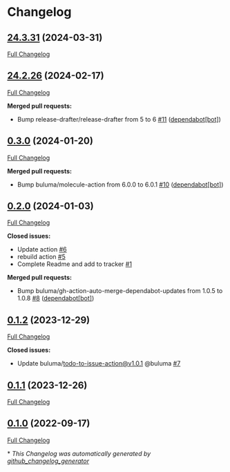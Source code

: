 # Changelog

## [24.3.31](https://github.com/buluma/ansible-role-aws_inspector/tree/24.3.31) (2024-03-31)

[Full Changelog](https://github.com/buluma/ansible-role-aws_inspector/compare/24.2.26...24.3.31)

## [24.2.26](https://github.com/buluma/ansible-role-aws_inspector/tree/24.2.26) (2024-02-17)

[Full Changelog](https://github.com/buluma/ansible-role-aws_inspector/compare/0.3.0...24.2.26)

**Merged pull requests:**

- Bump release-drafter/release-drafter from 5 to 6 [\#11](https://github.com/buluma/ansible-role-aws_inspector/pull/11) ([dependabot[bot]](https://github.com/apps/dependabot))

## [0.3.0](https://github.com/buluma/ansible-role-aws_inspector/tree/0.3.0) (2024-01-20)

[Full Changelog](https://github.com/buluma/ansible-role-aws_inspector/compare/0.2.0...0.3.0)

**Merged pull requests:**

- Bump buluma/molecule-action from 6.0.0 to 6.0.1 [\#10](https://github.com/buluma/ansible-role-aws_inspector/pull/10) ([dependabot[bot]](https://github.com/apps/dependabot))

## [0.2.0](https://github.com/buluma/ansible-role-aws_inspector/tree/0.2.0) (2024-01-03)

[Full Changelog](https://github.com/buluma/ansible-role-aws_inspector/compare/0.1.2...0.2.0)

**Closed issues:**

- Update action [\#6](https://github.com/buluma/ansible-role-aws_inspector/issues/6)
- rebuild action [\#5](https://github.com/buluma/ansible-role-aws_inspector/issues/5)
- Complete Readme and add to tracker [\#1](https://github.com/buluma/ansible-role-aws_inspector/issues/1)

**Merged pull requests:**

- Bump buluma/gh-action-auto-merge-dependabot-updates from 1.0.5 to 1.0.8 [\#8](https://github.com/buluma/ansible-role-aws_inspector/pull/8) ([dependabot[bot]](https://github.com/apps/dependabot))

## [0.1.2](https://github.com/buluma/ansible-role-aws_inspector/tree/0.1.2) (2023-12-29)

[Full Changelog](https://github.com/buluma/ansible-role-aws_inspector/compare/0.1.1...0.1.2)

**Closed issues:**

- Update buluma/todo-to-issue-action@v1.0.1 @buluma [\#7](https://github.com/buluma/ansible-role-aws_inspector/issues/7)

## [0.1.1](https://github.com/buluma/ansible-role-aws_inspector/tree/0.1.1) (2023-12-26)

[Full Changelog](https://github.com/buluma/ansible-role-aws_inspector/compare/0.1.0...0.1.1)

## [0.1.0](https://github.com/buluma/ansible-role-aws_inspector/tree/0.1.0) (2022-09-17)

[Full Changelog](https://github.com/buluma/ansible-role-aws_inspector/compare/3744cd702546a035a4988d13384fe325600da6ef...0.1.0)



\* *This Changelog was automatically generated by [github_changelog_generator](https://github.com/github-changelog-generator/github-changelog-generator)*
